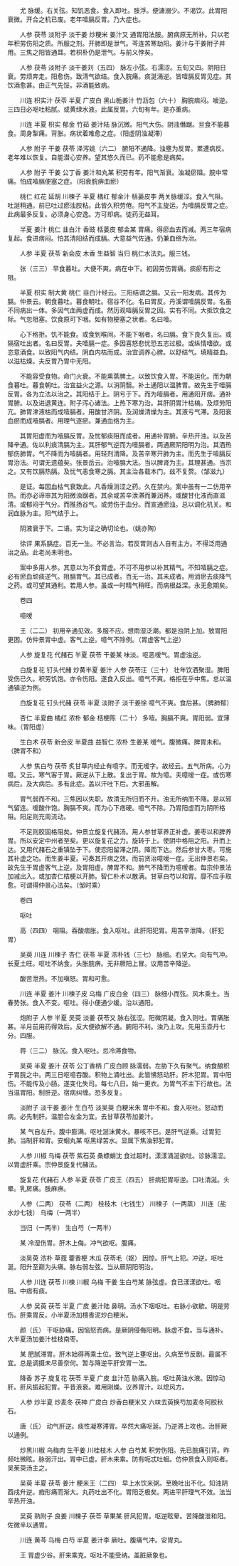 <!-- { "loadSidebar": true } -->
　　尤 脉缓。右关弦。知饥恶食。食入即吐。肢浮。便溏溺少。不渴饮。此胃阳衰微。开合之机已废。老年噎膈反胃。乃大症也。

　　人参 茯苓 淡附子 淡干姜 炒粳米 姜汁又 通胃阳法服。腑病原无所补。只以老年积劳伤阳之质。所服之剂。开肺即是泄气。芩连苦寒劫阳。姜汁与干姜附子并用。三焦之阳皆通耳。若枳朴仍是泄气。与前义悖矣。

　　人参 茯苓 淡附子 淡干姜刘（五四） 脉左小弦。右濡涩。五旬又四。阴阳日衰。劳烦奔走。阳愈伤。致清气欲结。食入脘痛。痰涎涌逆。皆噎膈反胃见症。其饮酒愈甚。由正气先馁。非酒能致病。

　　川连 枳实汁 茯苓 半夏 广皮白 黑山栀姜汁 竹沥包（六十） 胸脘痞闷。嗳逆。三四日必呕吐粘腻。或黄绿水液。此属反胃。六旬有年。是亦重病。

　　川连 半夏 枳实 郁金 竹茹 姜汁陆 脉沉微。阳气大伤。阴浊僭踞。旦食不能暮食。周身掣痛。背胀。病状着难愈之症。（阳虚阴浊凝滞）

　　人参 附子 干姜 茯苓 泽泻姚（六二） 腑阳不通降。浊壅为反胃。累遭病反。老年难以恢复。自能潜心安养。望其悠久而已。药不能愈是病矣。

　　人参 附子 干姜 公丁香 姜汁和丸某 积劳有年。阳气渐衰。浊凝瘀阻。脘中常痛。怕成噎膈便塞之症。（阳衰脘痹血瘀）

　　桃仁 红花 延胡 川楝子 半夏 橘红 郁金汁 栝蒌皮李 两关脉缓涩。食入气阻。吐涎稍通。前已吐过瘀浊胶粘。此皆久积劳倦。阳气不主旋运。为噎膈反胃之症。此病最多反复。必须身心安逸。方可却病。徒药无益耳。

　　半夏 姜汁 桃仁 韭白汁 香豉 栝蒌皮 郁金某 胃痛。得瘀血去而减。两三年宿病复起。食进痞闷。怕其清阳结而成膈。大意益气佐通。仍兼血络为治。

　　人参 半夏 茯苓 新会皮 木香 生益智 当归 桃仁水法丸。服三钱。

　　张（三三） 早食暮吐。大便不爽。病在中下。初因劳伤胃痛。痰瘀有形之阻。

　　半夏 枳实 制大黄 桃仁 韭白汁经云。三阳结谓之膈。又云一阳发病。其传为膈。仲景云。朝食暮吐。暮食朝吐。宿谷不化。名曰胃反。丹溪谓噎膈反胃。名虽不同病出一体。多因气血两虚而成。然历观噎膈反胃之因。实有不同。大抵饮食之际。气忽阻塞。饮食原可下咽。如有物梗塞之状者。名曰噎。

　　心下格拒。饥不能食。或食到喉间。不能下咽者。名曰膈。食下良久复出。或隔宿吐出者。名曰反胃。夫噎膈一症。多因喜怒悲忧恐五志过极。或纵情嗜欲。或恣意酒食。以致阳气内结。阴血内枯而成。治宜调养心脾。以舒结气。填精益血。以滋枯燥。夫反胃乃胃中无阳。

　　不能容受食物。命门火衰。不能熏蒸脾土。以致饮食入胃。不能运化。而为朝食暮吐。暮食朝吐。治宜益火之源。以消阴翳。补土通阳以温脾胃。故先生于噎膈反胃。各为立法以治之。其阳结于上。阴亏于下。而为噎膈者。用通阳开痞。通补胃腑。以及进退黄连。附子泻心诸法。上热下寒为治。其肝阴胃汁枯槁。及烦劳阳亢。肺胃津液枯而成噎膈者。用酸甘济阴。及润燥清燥为主。其液亏气滞。及阳衰血瘀而成噎膈者。用理气逐瘀。兼通血络为主。

　　其胃阳虚而为噎膈反胃。及忧郁痰阻而成者。用通补胃腑。辛热开浊。以及苦降辛通。佐以利痰清膈为主。其肝郁气逆而为噎膈者。两通厥阴阳明为治。其酒热郁伤肺胃。气不降而为噎膈者。用轻剂清降。及苦辛寒开肺为主。而先生于噎膈反胃治法。可谓无遗蕴矣。张景岳云。治噎膈大法。当以脾肾为主。其理甚通。当宗之。又有饮膈热膈。及忧气恚食寒之膈。其主治各载本门。兹不复赘。（邹滋九）

　　是证。每因血枯气衰致此。凡香燥消涩之药。久在禁内。案中虽有一二仿用辛热。而亦必谛审其为阳微浊踞者。其余或苦辛泄滞而兼润养。或酸甘化液而直滋清。或郁闷于气分。而推扬谷气。或劳伤于血分。而宣通瘀浊。总以调化机关。和润血脉为主。阳气结于上。

　　阴液衰于下。二语。实为证之确切论也。（姚亦陶）

　　徐评 果系膈症。百无一生。不必言治。若反胃则古人自有主方。不得泛用通治之品。此老尚未明也。

　　案中多用人参。其意以为不食胃虚。不可不用参以补其精气。不知噎膈之症。必有瘀血顽痰逆气。阻膈胃气。其已成者。百无一治。其未成者。用消瘀去痰降气之药。或可望其通利。若用人参。虽或一时精气稍旺。而病根益深。永无愈期矣。

　　卷四

　　噫嗳

　　王（二二） 初用辛通见效。多服不应。想雨湿泛潮。都是浊阴上加。致胃阳更困。仿仲景胃中虚。客气上逆。噫气不除例。（胃虚客气上逆）

　　人参 旋复花 代赭石 半夏 茯苓 干姜某 味淡。呕恶嗳气。胃虚浊逆。

　　白旋复花 钉头代赭 炒黄半夏 姜汁 人参 茯苓汪（三十） 壮年饮酒聚湿。脾阳受伤已久。积劳饥饱。亦令伤阳。遂食入反出。噫气不爽。格拒在乎中焦。总以温通镇逆为例。

　　白旋复花 钉头代赭 茯苓 半夏 淡附子 淡干姜徐 噫气不爽。食后甚。（脾肺郁）

　　杏仁 半夏曲 橘红 浓朴 郁金 桔梗陈（二十） 多噎。胸膈不爽。胃阳弱。宜薄味。（胃阳虚）

　　生白术 茯苓 新会皮 半夏曲 益智仁 浓朴 生姜某 嗳气。腹微痛。脾胃未和。（脾胃不和）

　　人参 焦白芍 茯苓 炙甘草内经止有噫字。而无嗳字。故经云。五气所病。心为噫。又云。寒气客于胃。厥逆从下上散。复出于胃。故为噫。夫噫嗳一症。或伤寒病后。及大病后。多有此症。盖以汗吐下后。大邪虽解。

　　胃气弱而不和。三焦因以失职。故清无所归而不升。浊无所纳而不降。是以邪气留连。嗳酸作饱。胸膈不爽。而为心下痞硬。噫气不除。乃胃阳虚而为阴所格阻。阳足则充周流动。

　　不足则胶固格阻矣。仲景立旋复代赭汤。用人参甘草养正补虚。姜枣以和脾养胃。所以安定中州者至矣。更以旋复花之力。旋转于上。使阴中格阻之阳。升而上达。又用代赭石之重镇坠于下。使恋阳留滞之阴。降而下达。然后参甘大枣。可施其补虚之功。而生姜半夏。可奏其开痞之效。而前贤治噫嗳一症。无出仲景右矣。故先生于胃虚客气上逆。及胃阳虚。脾胃不和。肺气不降而为噫嗳者。每宗仲景法加减出入。或加杏仁桔梗以开肺。智仁朴术以散满。甘草白芍以和胃。靡不应手取愈。可谓得仲景心法矣。（邹时乘）

　　卷四

　　呕吐

　　高（四四） 咽阻。吞酸痞胀。食入呕吐。此肝阳犯胃。用苦辛泄降。（肝犯胃）

　　吴萸 川连 川楝子 杏仁 茯苓 半夏 浓朴钱（三七） 脉细。右坚大。向有气冲。长夏土旺。呕吐不纳食。头胀脘痹。无非厥阳上冒。议用苦辛降逆。

　　酸苦泄热。不加嗔怒。胃和可愈。

　　川连 半夏 姜汁 川楝子皮 乌梅 广皮白金（四三） 脉细小而弦。风木乘土。当春势张。食入不变。呕吐。得小便通少缓。治以通阳。

　　炮附子 人参 半夏 吴萸 淡姜 茯苓又 脉右弦涩。阳微阴凝。食入则吐。胃痛胀甚。半月前用药得效后。反大便欲解不通。腑阳不利。浊乃上攻。先用玉壶丹七分。四服。

　　蒋（三二） 脉沉。食入呕吐。忌冷滞食物。

　　吴萸 半夏 姜汁 茯苓 公丁香柄 广皮白顾 脉濡弱。左胁下久有聚气。纳食酿积于胃脘之中。两三日呕噫吞酸。积物上涌吐出。此皆怫怒动肝。肝木犯胃。胃中阳伤。不能传及小肠。遂变化失司。每七八日。始一更衣。为胃气不主下行故也。法当温胃阳。制肝逆。宿病纠缠。恐多反复。

　　淡附子 淡干姜 姜汁 生白芍 淡吴萸 白粳米朱 胃中不和。食入呕吐。怒动而病。必先制肝。温胆合左金为宜。去甘草茯苓加姜汁。

　　某 气自左升。腹中膨满。呕吐涎沫黄水。暴咳不已。是肝气逆乘。过胃犯肺。当制肝和胃。安蛔丸某 呕黑绿苦水。显属下焦浊邪犯胃。

　　人参 川椒 乌梅 茯苓 紫石英 桑螵蛸沈 食过超时。漾漾涌涎欲吐。诊脉濡涩。以胃虚肝乘。宗仲景旋复代赭法。

　　旋复花 代赭石 人参 半夏 茯苓 广皮王（四五） 肝病犯胃呕逆。口吐清涎。头晕。乳房痛。肢麻痹。

　　人参（二两） 茯苓（二两） 桂枝木（七钱生） 川楝子（一两蒸） 川连（盐水炒七钱） 乌梅（一两半）

　　当归（一两半） 生白芍（一两半）

　　某 冷湿伤胃。肝木上侮。冲气欲呕。腹痛。

　　淡吴萸 浓朴 草蔻 藿香梗 木瓜 茯苓毛（妪） 因惊。肝气上犯。冲逆。呕吐涎。阳升至巅为头痛。脉右弱左弦。当从厥阴阳明治。

　　人参 川连 茯苓 川楝 川椒 乌梅 干姜 生白芍某 脉弦虚。食已漾漾欲吐。咽阻。中痞有痰。

　　人参 吴萸 茯苓 半夏 广皮 姜汁陆 鼻明。汤水下咽呕吐。右脉小欲歇。明是劳伤。肝乘胃反。小半夏汤加檀香泥炒白粳米。

　　颜（氏） 干呕胁痛。因恼怒而病。是厥阴侵侮阳明。脉虚不食。当与通补。大半夏汤加姜汁桂枝南枣。

　　某 肥腻滞胃。肝木始得再乘土位。致气逆上壅呕出。久病至节反剧。最属不宜。总是调摄未尽善奈何。暂与降逆平肝安胃一法。

　　降香 苏子 旋复花 茯苓 半夏 广皮 韭汁范 胁痛入脘。呕吐黄浊水液。因惊动肝。肝风振起犯胃。平昔液衰。难用刚燥。议养胃汁。以熄风方。

　　人参 炒半夏 炒麦冬 茯神 广皮白 炒香白粳米又 六味去萸换芍加麦冬阿胶秋石。

　　唐（氏） 动气肝逆。痰性凝寒滞胃。卒然大痛呕涎。乃逆滞上攻也。治肝厥以通例。

　　炒黑川椒 乌梅肉 生干姜 川桂枝木 人参 白芍某 积劳伤阳。先已脘痛引背。昨频吐微眩。脉弱汗出。胃中已虚。肝木来乘。防有呃忒吐蛔。仿仲景食入则呕者。吴茱萸汤主之。

　　吴萸 半夏 茯苓 姜汁 粳米王（二四） 早上水饮米粥。至晚吐出不化。知浊阴酉戌升逆。瘕形痛而渐大。丸药吐出不化。胃阳乏极矣。两进平肝理气不效。法当辛热开浊。

　　吴萸 熟附子 良姜 川楝子 茯苓 草果某 肝风犯胃。呕逆眩晕。苦降酸泄和阳。佐微辛以通胃。

　　川连 黄芩 乌梅 白芍 半夏 姜汁李 厥吐。腹痛气冲。安胃丸。

　　王 胃虚少谷。肝来乘克。呕吐不能受纳。盖脏厥象也。

